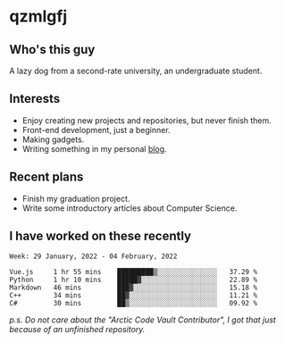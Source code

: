 # qzmlgfj

## Who's this guy

A lazy dog from a second-rate university, an undergraduate student.

## Interests

* Enjoy creating new projects and repositories, but never finish them.
* Front-end development, just a beginner.
* Making gadgets.
* Writing something in my personal [blog](https://blog.qzmlgfj.ml/).

## Recent plans

* Finish my graduation project.
* Write some introductory articles about Computer Science.

<!--
* Try to develop a website for [Anime4KCPP](https://github.com/TianZerL/Anime4KCPP).
* Develop a Markdown renderer which user can customize its css, of course it is GUI-based.~~(If I could finish  it before getting bored)~~
* Work with my [teammates](https://github.com/SWJTU-Lazy-Dogs).
* Find something interests me, as a hobby after finishing my ~~boring~~ homework.
-->

## I have worked on these recently

<!--START_SECTION:waka-->
```text
Week: 29 January, 2022 - 04 February, 2022

Vue.js     1 hr 55 mins    █████████▒░░░░░░░░░░░░░░░   37.29 % 
Python     1 hr 10 mins    █████▓░░░░░░░░░░░░░░░░░░░   22.89 % 
Markdown   46 mins         ███▓░░░░░░░░░░░░░░░░░░░░░   15.18 % 
C++        34 mins         ██▓░░░░░░░░░░░░░░░░░░░░░░   11.21 % 
C#         30 mins         ██▒░░░░░░░░░░░░░░░░░░░░░░   09.92 % 
```
<!--END_SECTION:waka-->

*p.s.  Do not care about the "Arctic Code Vault Contributor", I got that just because of an unfinished repository.*

<!--
**qzmlgfj/qzmlgfj** is a ✨ _special_ ✨ repository because its `README.md` (this file) appears on your GitHub profile.

Here are some ideas to get you started:

- 🔭 I’m currently working on ...
- 🌱 I’m currently learning ...
- 👯 I’m looking to collaborate on ...
- 🤔 I’m looking for help with ...
- 💬 Ask me about ...
- 📫 How to reach me: ...
- 😄 Pronouns: ...
- ⚡ Fun fact: ...
-->
